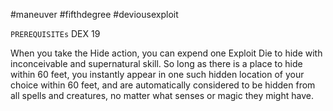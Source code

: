 #maneuver #fifthdegree #deviousexploit 

`PREREQUISITEs`
DEX 19

When you take the Hide action, you can expend one Exploit Die to hide with inconceivable and supernatural skill. So long as there is a place to hide within 60 feet, you instantly appear in one such hidden location of your choice within 60 feet, and are automatically considered to be hidden from all spells and creatures, no matter what senses or magic they might have.